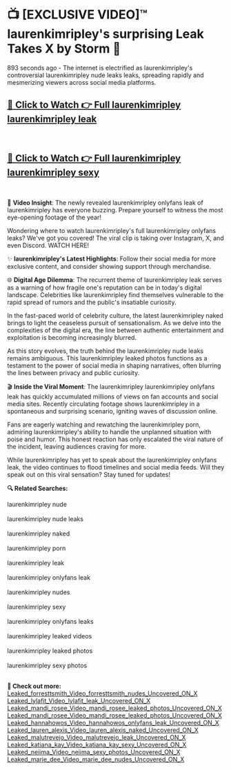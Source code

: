 # 📺 [EXCLUSIVE VIDEO]™ laurenkimripley's surprising Leak Takes X by Storm 🚀

893 seconds ago - The internet is electrified as laurenkimripley's controversial laurenkimripley nude leaks leaks, spreading rapidly and mesmerizing viewers across social media platforms.

<h2><a href="https://github-6l9.pages.dev/link1">🔗 Click to Watch 👉 Full laurenkimripley laurenkimripley leak</a></h2><br>
<h2><a href="https://github-6l9.pages.dev/link2">🔗 Click to Watch 👉 Full laurenkimripley laurenkimripley sexy</a></h2><br>

🎥 **Video Insight**: The newly revealed laurenkimripley onlyfans leak of laurenkimripley has everyone buzzing. Prepare yourself to witness the most eye-opening footage of the year!

Wondering where to watch laurenkimripley's full laurenkimripley onlyfans leaks? We've got you covered! The viral clip is taking over Instagram, X, and even Discord. WATCH HERE!

✨ **laurenkimripley's Latest Highlights**: Follow their social media for more exclusive content, and consider showing support through merchandise.

🌐 **Digital Age Dilemma**: The recurrent theme of laurenkimripley leak serves as a warning of how fragile one's reputation can be in today's digital landscape. Celebrities like laurenkimripley find themselves vulnerable to the rapid spread of rumors and the public's insatiable curiosity.

In the fast-paced world of celebrity culture, the latest laurenkimripley naked brings to light the ceaseless pursuit of sensationalism. As we delve into the complexities of the digital era, the line between authentic entertainment and exploitation is becoming increasingly blurred.

As this story evolves, the truth behind the laurenkimripley nude leaks remains ambiguous. This laurenkimripley leaked photos functions as a testament to the power of social media in shaping narratives, often blurring the lines between privacy and public curiosity.

🎬 **Inside the Viral Moment**: The laurenkimripley laurenkimripley onlyfans leak has quickly accumulated millions of views on fan accounts and social media sites. Recently circulating footage shows laurenkimripley in a spontaneous and surprising scenario, igniting waves of discussion online.

Fans are eagerly watching and rewatching the laurenkimripley porn, admiring laurenkimripley's ability to handle the unplanned situation with poise and humor. This honest reaction has only escalated the viral nature of the incident, leaving audiences craving for more.

While laurenkimripley has yet to speak about the laurenkimripley onlyfans leak, the video continues to flood timelines and social media feeds. Will they speak out on this viral sensation? Stay tuned for updates!

<strong>🔍 Related Searches:</strong>

laurenkimripley nude
<br><br>
laurenkimripley nude leaks
<br><br>
laurenkimripley naked
<br><br>
laurenkimripley porn
<br><br>
laurenkimripley leak
<br><br>
laurenkimripley onlyfans leak
<br><br>
laurenkimripley nudes
<br><br>
laurenkimripley sexy
<br><br>
laurenkimripley onlyfans leaks
<br><br>
laurenkimripley leaked videos
<br><br>
laurenkimripley leaked photos
<br><br>
laurenkimripley sexy photos
<br><br>



<strong>🔗 Check out more:</strong><br>
<a href="./Leaked_forresttsmith_Video_forresttsmith_nudes_Uncovered_ON_X.md">Leaked_forresttsmith_Video_forresttsmith_nudes_Uncovered_ON_X</a><br>
<a href="./Leaked_lylafit_Video_lylafit_leak_Uncovered_ON_X.md">Leaked_lylafit_Video_lylafit_leak_Uncovered_ON_X</a><br>
<a href="./Leaked_mandi_rosee_Video_mandi_rosee_leaked_photos_Uncovered_ON_X.md">Leaked_mandi_rosee_Video_mandi_rosee_leaked_photos_Uncovered_ON_X</a><br>
<a href="./Leaked_mandi_rosee_Video_mandi_rosee_leaked_photos_Uncovered_ON_X.md">Leaked_mandi_rosee_Video_mandi_rosee_leaked_photos_Uncovered_ON_X</a><br>
<a href="./Leaked_hannahowos_Video_hannahowos_onlyfans_leak_Uncovered_ON_X.md">Leaked_hannahowos_Video_hannahowos_onlyfans_leak_Uncovered_ON_X</a><br>
<a href="./Leaked_lauren_alexis_Video_lauren_alexis_naked_Uncovered_ON_X.md">Leaked_lauren_alexis_Video_lauren_alexis_naked_Uncovered_ON_X</a><br>
<a href="./Leaked_malutrevejo_Video_malutrevejo_leak_Uncovered_ON_X.md">Leaked_malutrevejo_Video_malutrevejo_leak_Uncovered_ON_X</a><br>
<a href="./Leaked_katiana_kay_Video_katiana_kay_sexy_Uncovered_ON_X.md">Leaked_katiana_kay_Video_katiana_kay_sexy_Uncovered_ON_X</a><br>
<a href="./Leaked_neiima_Video_neiima_sexy_photos_Uncovered_ON_X.md">Leaked_neiima_Video_neiima_sexy_photos_Uncovered_ON_X</a><br>
<a href="./Leaked_marie_dee_Video_marie_dee_nudes_Uncovered_ON_X.md">Leaked_marie_dee_Video_marie_dee_nudes_Uncovered_ON_X</a><br>
